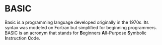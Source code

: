# BASIC
Basic is a programming language developed originally in the 1970s. Its syntax was modeled on Fortran
but simplified for beginning programmers. BASIC is an acronym that stands for **B**eginners **A**ll-Purpose 
**S**ymbolic **I**nstruction **C**ode.
                